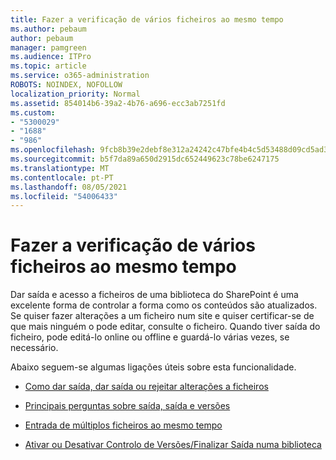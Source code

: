 ```yaml
---
title: Fazer a verificação de vários ficheiros ao mesmo tempo
ms.author: pebaum
author: pebaum
manager: pamgreen
ms.audience: ITPro
ms.topic: article
ms.service: o365-administration
ROBOTS: NOINDEX, NOFOLLOW
localization_priority: Normal
ms.assetid: 854014b6-39a2-4b76-a696-ecc3ab7251fd
ms.custom:
- "5300029"
- "1688"
- "986"
ms.openlocfilehash: 9fcb8b39e2debf8e312a24242c47bfe4b4c5d53488d09cd5ad33d54ae109b10b
ms.sourcegitcommit: b5f7da89a650d2915dc652449623c78be6247175
ms.translationtype: MT
ms.contentlocale: pt-PT
ms.lasthandoff: 08/05/2021
ms.locfileid: "54006433"
---
```

# <a name="check-in-several-files-at-once"></a>Fazer a verificação de vários ficheiros ao mesmo tempo

Dar saída e acesso a ficheiros de uma biblioteca do SharePoint é uma excelente forma de controlar a forma como os conteúdos são atualizados. Se quiser fazer alterações a um ficheiro num site e quiser certificar-se de que mais ninguém o pode editar, consulte o ficheiro. Quando tiver saída do ficheiro, pode editá-lo online ou offline e guardá-lo várias vezes, se necessário.

Abaixo seguem-se algumas ligações úteis sobre esta funcionalidade.

- [Como dar saída, dar saída ou rejeitar alterações a ficheiros](https://support.office.com/article/check-out-check-in-or-discard-changes-to-files-in-a-library-7e2c12a9-a874-4393-9511-1378a700f6de)

- [Principais perguntas sobre saída, saída e versões](https://support.office.com/article/Top-questions-about-check-out-check-in-and-versions-7E941339-E972-4C7A-A79A-80A1FCF84076)

- [Entrada de múltiplos ficheiros ao mesmo tempo](https://support.office.com/article/check-out-check-in-or-discard-changes-to-files-in-a-library-7e2c12a9-a874-4393-9511-1378a700f6de)

- [Ativar ou Desativar Controlo de Versões/Finalizar Saída numa biblioteca](https://support.office.com/article/enable-and-configure-versioning-for-a-list-or-library-1555d642-23ee-446a-990a-bcab618c7a37)

  
